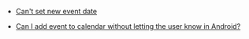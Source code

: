 
* [Can't set new event date](https://stackoverflow.com/questions/36947410/xamarin-android-cant-set-new-events-date)

* [Can I add event to calendar without letting the user know in Android?](https://stackoverflow.com/questions/31779758/can-i-add-event-to-calendar-without-letting-user-know-in-android)
